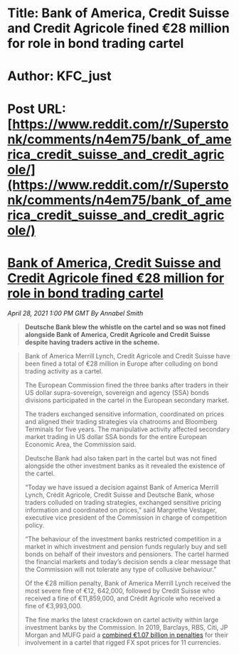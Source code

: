 # Title: Bank of America, Credit Suisse and Credit Agricole fined €28 million for role in bond trading cartel
# Author: KFC_just
# Post URL: [https://www.reddit.com/r/Superstonk/comments/n4em75/bank_of_america_credit_suisse_and_credit_agricole/](https://www.reddit.com/r/Superstonk/comments/n4em75/bank_of_america_credit_suisse_and_credit_agricole/)


# [Bank of America, Credit Suisse and Credit Agricole fined €28 million for role in bond trading cartel](https://www.thetradenews.com/bank-of-america-credit-suisse-and-credit-agricole-fined-e28-million-for-role-in-bond-trading-cartel/)

*April 28, 2021 1:00 PM GMT  By Annabel Smith*

>**Deutsche Bank blew the whistle on the cartel and so was not fined alongside Bank of America, Credit Agricole and Credit Suisse despite having traders active in the scheme.**  
  
>  
>Bank of America Merrill Lynch, Credit Agricole and Credit Suisse have been fined a total of €28 million in Europe after colluding on bond trading activity as a cartel.  
>  
>The European Commission fined the three banks after traders in their US dollar supra-sovereign, sovereign and agency (SSA) bonds divisions participated in the cartel in the European secondary market.  
>  
>The traders exchanged sensitive information, coordinated on prices and aligned their trading strategies via chatrooms and Bloomberg Terminals for five years. The manipulative activity affected secondary market trading in US dollar SSA bonds for the entire European Economic Area, the Commission said.   
>  
>Deutsche Bank had also taken part in the cartel but was not fined alongside the other investment banks as it revealed the existence of the cartel.  
>  
>“Today we have issued a decision against Bank of America Merrill Lynch, Crédit Agricole, Credit Suisse and Deutsche Bank, whose traders colluded on trading strategies, exchanged sensitive pricing information and coordinated on prices,” said Margrethe Vestager, executive vice president of the Commission in charge of competition policy.  
>  
>“The behaviour of the investment banks restricted competition in a market in which investment and pension funds regularly buy and sell bonds on behalf of their investors and pensioners. The cartel harmed the financial markets and today’s decision sends a clear message that the Commission will not tolerate any type of collusive behaviour.”  
>  
>Of the €28 million penalty, Bank of America Merrill Lynch received the most severe fine of €12, 642,000, followed by Credit Suisse who received a fine of €11,859,000, and Crédit Agricole who received a fine of €3,993,000.  
>  
>The fine marks the latest crackdown on cartel activity within large investment banks by the Commission. In 2019, Barclays, RBS, Citi, JP Morgan and MUFG paid a [combined €1.07 billion in penalties](https://www.thetradenews.com/major-banks-fined-e1-billion-role-fx-trading-cartel/) for their involvement in a cartel that rigged FX spot prices for 11 currencies.